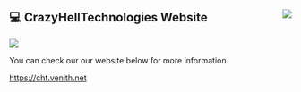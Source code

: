 ## 💻 CrazyHellTechnologies Website <img align="right" src="https://komarev.com/ghpvc/?username=CrazyHellTechnologies" /></br>
<img align="center" src="https://cht.venith.net/tenor.gif" /></br>

You can check our our website below for more information.

https://cht.venith.net
